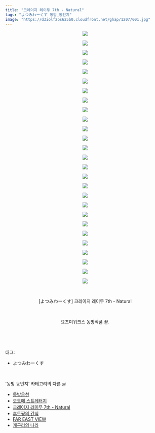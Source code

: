 ```yaml
---
title: "크레이지 레이무 7th - Natural"
tags: "よつみわーくす 동방_동인지"
image: "https://d3iolf2bs625b0.cloudfront.net/ghap/1207/001.jpg"
---
```

<div class="article">
<p style="text-align: center; clear: none; float: none;"><img src="{{ site.imgserver3 }}/ghap/1207/001.jpg"/></p>
<p style="text-align: center; clear: none; float: none;"><img src="{{ site.imgserver3 }}/ghap/1207/002.jpg"/></p>
<p style="text-align: center; clear: none; float: none;"><img src="{{ site.imgserver3 }}/ghap/1207/003.jpg"/></p>
<p style="text-align: center; clear: none; float: none;"><img src="{{ site.imgserver3 }}/ghap/1207/004.jpg"/></p>
<p style="text-align: center; clear: none; float: none;"><img src="{{ site.imgserver3 }}/ghap/1207/005.jpg"/></p>
<p style="text-align: center; clear: none; float: none;"><img src="{{ site.imgserver3 }}/ghap/1207/006.jpg"/></p>
<p style="text-align: center; clear: none; float: none;"><img src="{{ site.imgserver3 }}/ghap/1207/007.jpg"/></p>
<p style="text-align: center; clear: none; float: none;"><img src="{{ site.imgserver3 }}/ghap/1207/008.jpg"/></p>
<p style="text-align: center; clear: none; float: none;"><img src="{{ site.imgserver3 }}/ghap/1207/009.jpg"/></p>
<p style="text-align: center; clear: none; float: none;"><img src="{{ site.imgserver3 }}/ghap/1207/010.jpg"/></p>
<p style="text-align: center; clear: none; float: none;"><img src="{{ site.imgserver3 }}/ghap/1207/011.jpg"/></p>
<p style="text-align: center; clear: none; float: none;"><img src="{{ site.imgserver3 }}/ghap/1207/012.jpg"/></p>
<p style="text-align: center; clear: none; float: none;"><img src="{{ site.imgserver3 }}/ghap/1207/013.jpg"/></p>
<p style="text-align: center; clear: none; float: none;"><img src="{{ site.imgserver3 }}/ghap/1207/014.jpg"/></p>
<p style="text-align: center; clear: none; float: none;"><img src="{{ site.imgserver3 }}/ghap/1207/015.jpg"/></p>
<p style="text-align: center; clear: none; float: none;"><img src="{{ site.imgserver3 }}/ghap/1207/016.jpg"/></p>
<p style="text-align: center; clear: none; float: none;"><img src="{{ site.imgserver3 }}/ghap/1207/017.jpg"/></p>
<p style="text-align: center; clear: none; float: none;"><img src="{{ site.imgserver3 }}/ghap/1207/018.jpg"/></p>
<p style="text-align: center; clear: none; float: none;"><img src="{{ site.imgserver3 }}/ghap/1207/019.jpg"/></p>
<p style="text-align: center; clear: none; float: none;"><img src="{{ site.imgserver3 }}/ghap/1207/020.jpg"/></p>
<p style="text-align: center; clear: none; float: none;"><img src="{{ site.imgserver3 }}/ghap/1207/021.jpg"/></p>
<p style="text-align: center; clear: none; float: none;"><img src="{{ site.imgserver3 }}/ghap/1207/022.jpg"/></p>
<p style="text-align: center; clear: none; float: none;"><img src="{{ site.imgserver3 }}/ghap/1207/023.jpg"/></p>
<p style="text-align: center; clear: none; float: none;"><img src="{{ site.imgserver3 }}/ghap/1207/024.jpg"/></p>
<p style="text-align: center; clear: none; float: none;"><img src="{{ site.imgserver3 }}/ghap/1207/025.jpg"/></p>
<p style="text-align: center; clear: none; float: none;"><img src="{{ site.imgserver3 }}/ghap/1207/026.jpg"/></p>
<p style="text-align: center; clear: none; float: none;"><img src="{{ site.imgserver3 }}/ghap/1207/027.jpg"/></p>
<p style="text-align: center; clear: none; float: none;"><br/></p>
<p style="text-align: center; clear: none; float: none;">[よつみわーくす] 크레이지 레이무 7th - Natural</p>
<p style="text-align: center; clear: none; float: none;"><br/></p>
<p style="text-align: center; clear: none; float: none;">요츠미워크스 동방작품 끝.</p>
<p><br/></p>
</div><br/>
<div class="tagTrail">
<p>태그: </p>
<ul>
<li>よつみわーくす</li>
</ul>
</div><br/>
<div class="another">
<p>'동방 동인지' 카테고리의 다른 글</p>
<ul>
<li><a href="/ghap_1209">동방온천</a></li>
<li><a href="/ghap_1208">오토메 스트레터지</a></li>
<li><a href="/ghap_1207">크레이지 레이무 7th - Natural</a></li>
<li><a href="/ghap_1206">후토쨩의 간식</a></li>
<li><a href="/ghap_1203">FAR EAST VIEW</a></li>
<li><a href="/ghap_1202">개구리의 나라</a></li>
</ul>
</div><br/>
<div class="cb_module cb_fluid">
<div class="cb_wrt cb_profile">
</div><!-- commentList close -->
</div><br/>
